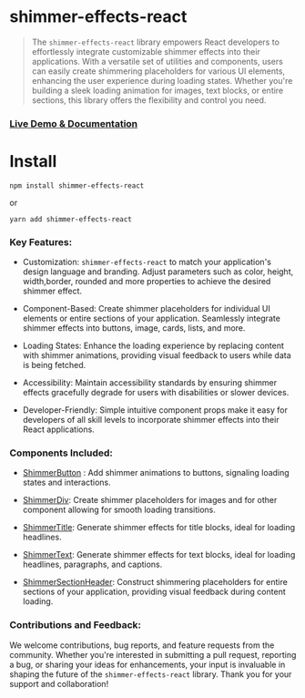 # shimmer-effects-react

> The `shimmer-effects-react` library empowers React developers to effortlessly integrate customizable shimmer effects into their applications. With a versatile set of utilities and components, users can easily create shimmering placeholders for various UI elements, enhancing the user experience during loading states. Whether you're building a sleek loading animation for images, text blocks, or entire sections, this library offers the flexibility and control you need.



### [**Live Demo & Documentation**](https://shimmereffectreact.vercel.app/)



# Install 

```
npm install shimmer-effects-react
```
or
```
yarn add shimmer-effects-react
```


### Key Features:

+ Customization: `shimmer-effects-react` to match your application's design language and branding. Adjust parameters such as color, height, width,border, rounded and more properties to achieve the desired shimmer effect.

+ Component-Based: Create shimmer placeholders for individual UI elements or entire sections of your application. Seamlessly integrate shimmer effects into buttons, image, cards, lists, and more.

+ Loading States: Enhance the loading experience by replacing content with shimmer animations, providing visual feedback to users while data is being fetched.

+ Accessibility: Maintain accessibility standards by ensuring shimmer effects gracefully degrade for users with disabilities or slower devices.

+ Developer-Friendly: Simple intuitive component props make it easy for developers of all skill levels to incorporate shimmer effects into their React applications.


### Components Included:

+ [ShimmerButton](https://shimmereffectreact.vercel.app/details/shimmerbutton) : Add shimmer animations to buttons, signaling loading states and interactions.

+ [ShimmerDiv](https://shimmereffectreact.vercel.app/details/shimmerdiv): Create shimmer placeholders for images and for other component allowing for smooth loading transitions.

+ [ShimmerTitle](https://shimmereffectreact.vercel.app/details/shimmertitle): Generate shimmer effects for title blocks, ideal for loading headlines.

+ [ShimmerText](https://shimmereffectreact.vercel.app/details/shimmertext): Generate shimmer effects for text blocks, ideal for loading headlines, paragraphs, and captions.

+ [ShimmerSectionHeader](https://shimmereffectreact.vercel.app/details/shimmersectionheader): Construct shimmering placeholders for entire sections of your application, providing visual feedback during content loading.



### Contributions and Feedback:

We welcome contributions, bug reports, and feature requests from the community. Whether you're interested in submitting a pull request, reporting a bug, or sharing your ideas for enhancements, your input is invaluable in shaping the future of the `shimmer-effects-react` library. Thank you for your support and collaboration!
